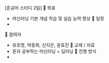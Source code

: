 [혼공머 스터디 2팀]
📌 목표
- 머신러닝 기본 개념 학습 및 실습 능력 향상
📅 일정
- 
👥 참여자
-  유호영, 박동화, 신지은, 윤효진
📖 교재 / 자료
- 혼자 공부하는 머신러닝 + 딥러닝
🚀 진행 방식
- 